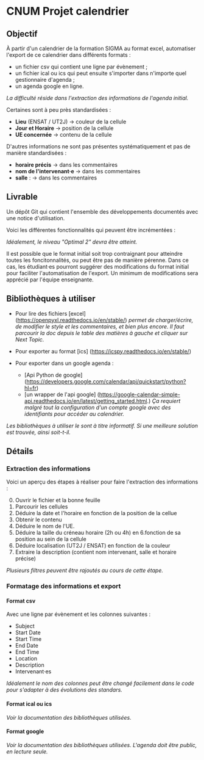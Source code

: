 # CNUM Projet calendrier

## Objectif 
À partir d'un calendrier de la formation SIGMA au format excel, automatiser l'export de ce calendrier dans différents formats :

* un fichier csv qui contient une ligne par évènement ;
* un fichier ical ou ics qui peut ensuite s'importer dans n'importe quel gestionnaire d'agenda ;
* un agenda google en ligne.

*La difficulté réside dans l'extraction des informations de l'agenda initial.*

Certaines sont à peu près standardisées :

* **Lieu** (ENSAT / UT2J) -> couleur de la cellule
* **Jour et Horaire** -> position de la cellule
* **UE concernée** -> contenu de la cellule

D'autres informations ne sont pas présentes systématiquement et pas de manière standardisées :

* **horaire précis** -> dans les commentaires
* **nom de l'intervenant·e** -> dans les commentaires
* **salle** : -> dans les commentaires

## Livrable
Un dépôt Git qui contient l'ensemble des développements documentés avec une notice d'utilisation.

Voici les différentes fonctionnalités qui peuvent être incrémentées :


*Idéalement, le niveau "Optimal 2" devra être atteint.*

Il est possible que le format initial soit trop contraignant pour atteindre toutes les foncitonnalités, ou peut être pas de manière pérenne. Dans ce cas, les étudiant·es pourront suggérer des modifications du format initial pour faciliter l'automatisation de l'export. Un minimum de modifications sera apprécié par l'équipe enseignante.

## Bibliothèques à utiliser
* Pour lire des fichiers [excel] (https://openpyxl.readthedocs.io/en/stable/)
    *permet de charger/écrire, de modifier le style et les commentaires, et bien plus encore. Il faut parcourir la doc depuis le table des matières à gauche et cliquer sur Next Topic.*
    
* Pour exporter au format [ics] (https://icspy.readthedocs.io/en/stable/)
    
* Pour exporter dans un google agenda :
    - [Api Python de google] (https://developers.google.com/calendar/api/quickstart/python?hl=fr)
    - [un wrapper de l'api google] (https://google-calendar-simple-api.readthedocs.io/en/latest/getting_started.html.) 
    *Ça requiert malgré tout la configuration d'un compte google avec des identifiants pour accéder au calendrier.*
    
*Les bibliothèques à utiliser le sont à titre informatif. Si une meilleure solution est trouvée, ainsi soit-t-il.*

## Détails

### Extraction des informations

Voici un aperçu des étapes à réaliser pour faire l'extraction des informations :

0. Ouvrir le fichier et la bonne feuille
1. Parcourir les cellules
2. Déduire la date et l'horaire en fonction de la position de la cellue
3. Obtenir le contenu
4. Déduire le nom de l'UE.
5. Déduire la taille du créneau horaire (2h ou 4h) en 6.fonction de sa position au sein de la cellule
7. Déduire localisation (UT2J / ENSAT) en fonction de la couleur
8. Extraire la description (contient nom intervenant, salle et horaire précise)

*Plusieurs filtres peuvent être rajoutés au cours de cette étape.*

### Formatage des informations et export
#### Format csv

Avec une ligne par évènement et les colonnes suivantes :

* Subject
* Start Date
* Start Time
* End Date
* End Time
* Location
* Description
* Intervenant·es

*Idéalement le nom des colonnes peut être changé facilement dans le code pour s'adapter à des évolutions des standars.*

#### Format ical ou ics
*Voir la documentation des bibliothèques utilisées.*

#### Format google
*Voir la documentation des bibliothèques utilisées. L'agenda doit être public, en lecture seule.*
